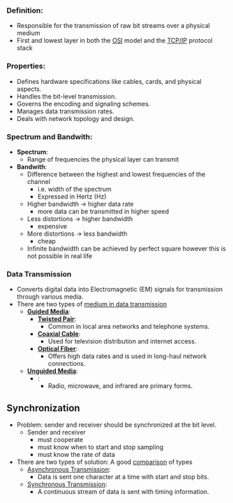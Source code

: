 ### Definition:
- Responsible for the transmission of raw bit streams over a physical medium
- First and lowest layer in both the [OSI](OSI) model and the [TCP/IP](TCP/IP) protocol stack
### Properties:
- Defines hardware specifications like cables, cards, and physical aspects.
- Handles the bit-level transmission.
- Governs the encoding and signaling schemes.
- Manages data transmission rates.
- Deals with network topology and design.
### Spectrum and Bandwith:
- **Spectrum**:
	- Range of frequencies the physical layer can transmit
- **Bandwith**:
	- Difference between the highest and lowest frequencies of the channel
		- i.e. width of the spectrum
		- Expressed in Hertz (Hz)
	- Higher bandwidth -> higher data rate
		- more data can be transmitted in higher speed
	- Less distortions -> higher bandwidth
		- expensive
	- More distortions -> less bandwidth
		- cheap
	- Infinite bandwidth can be achieved by perfect square however this is not possible in real life
### Data Transmission 
- Converts digital data into Electromagnetic (EM) signals for transmission through various media.
- There are two types of [medium in data transmission](https://www.geeksforgeeks.org/types-transmission-media/)
	- **[Guided Media](Guided%20Media.md)**:
		- **[Twisted Pair](Twisted%20Pair.md)**: 
			- Common in local area networks and telephone systems.
		- **[Coaxial Cable](Coaxial%20Cable.md)**:
			- Used for television distribution and internet access.
		- **[Optical Fiber](Optical%20Fiber.md)**: 
			- Offers high data rates and is used in long-haul network connections.
	- **[Unguided Media](Unguided%20Media.md)**:
		- **[](Unguided%20Media.md#Wireless%20Transmission%20|Wireless%20Transmission)**: 
			- Radio, microwave, and infrared are primary forms.
## Synchronization
- Problem: sender and receiver should be synchronized at the bit level.
	- Sender and receiver 
		- must cooperate
		- must know when to start and stop sampling
		- must know the rate of data
- There are two types of solution: A good [comparison](https://www.geeksforgeeks.org/difference-between-synchronous-and-asynchronous-transmission/) of types
	- [Asynchronous Transmission](Asynchronous%20Transmission.md): 
		- Data is sent one character at a time with start and stop bits.
	- [Synchronous Transmission](Synchronous%20Transmission.md): 
		- A continuous stream of data is sent with timing information.


